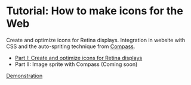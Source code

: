 Tutorial: How to make icons for the Web
===

Create and optimize icons for Retina displays. Integration in website with CSS and the auto-spriting technique from [Compass](http://compass-style.org/).

* [Part I: Create and optimize icons for Retina displays](http://www.wearecube.ch/how-to-make-icons-for-the-web/)
* Part II: Image sprite with Compass (Coming soon)

[Demonstration](http://www.wearecube.ch/tuto/icons/)